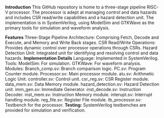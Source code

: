 **Introduction**
This GitHub repository is home to a three-stage pipeline RISC-V processor. The processor is adept at managing control and data hazards and includes CSR read/write capabilities and a hazard detection unit. The implementation is in SystemVerilog, using ModelSim and GTKWave as the primary tools for simulation and waveform analysis.

**Features**
Three-Stage Pipeline Architecture: Comprising Fetch, Decode and Execute, and Memory and Write Back stages.
CSR Read/Write Operations: Provides dynamic control over processor operations through CSRs.
Hazard Detection Unit: Integrated unit for identifying and resolving control and data hazards.
**Implementation Details**
Language: Implemented in SystemVerilog.
Tools:
ModelSim: For simulation.
GTKWave: For waveform analysis.
Modules:
Branch_comp.sv: Branch comparison logic.
PC.sv: Program Counter module.
Processor.sv: Main processor module.
alu.sv: Arithmetic Logic Unit.
controller.sv: Control unit.
csr_reg.sv: CSR Register module.
data_mem.sv: Data Memory module.
hazard_detection.sv: Hazard Detection unit.
imm_gen.sv: Immediate Generator.
inst_decode.sv: Instruction Decoder.
inst_mem.sv: Instruction Memory module.
interupt.sv: Interrupt handling module.
reg_file.sv: Register File module.
tb_processor.sv: Testbench for the processor.
**Testing:** SystemVerilog testbenches are provided for simulation and verification.
